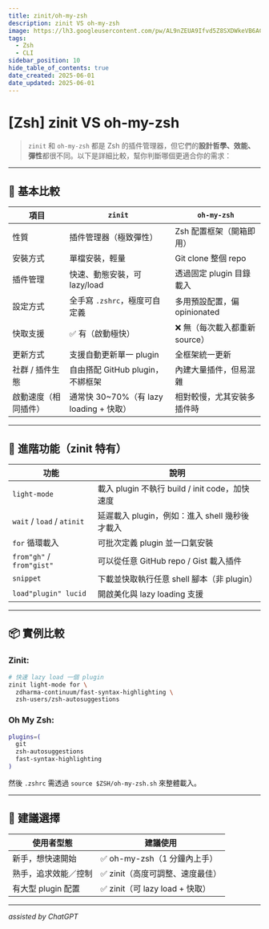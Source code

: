 ```yaml
---
title: zinit/oh-my-zsh
description: zinit VS oh-my-zsh
image: https://lh3.googleusercontent.com/pw/AL9nZEUA9Ifvd5Z8SXDWkeVB6AC4MPGwnXaL6kBXNPoXwOQQ2jOcZ1Jw_0p8TKK8C3ZX0e67_FOY15eDrm7aaXSQJcKtoUzC80SAQEHsaBy6qS2AqNNs5VUFNXBKm439y_1wkvmDl-PnL8ReojnIumNlEvOXBg=w800-no?authuser=0
tags:
  - Zsh
  - CLI
sidebar_position: 10
hide_table_of_contents: true
date_created: 2025-06-01
date_updated: 2025-06-01
---
```


# [Zsh] zinit VS oh-my-zsh

> `zinit` 和 `oh-my-zsh` 都是 Zsh 的插件管理器，但它們的**設計哲學、效能、彈性**都很不同。以下是詳細比較，幫你判斷哪個更適合你的需求：

---

## 🧩 基本比較

| 項目                 | `zinit`                                  | `oh-my-zsh`                    |
| -------------------- | ---------------------------------------- | ------------------------------ |
| 性質                 | 插件管理器（極致彈性）                   | Zsh 配置框架（開箱即用）       |
| 安裝方式             | 單檔安裝，輕量                           | Git clone 整個 repo            |
| 插件管理             | 快速、動態安裝，可 lazy/load             | 透過固定 plugin 目錄載入       |
| 設定方式             | 全手寫 `.zshrc`，極度可自定義            | 多用預設配置，偏 opinionated   |
| 快取支援             | ✅ 有（啟動極快）                        | ❌ 無（每次載入都重新 source） |
| 更新方式             | 支援自動更新單一 plugin                  | 全框架統一更新                 |
| 社群 / 插件生態      | 自由搭配 GitHub plugin，不綁框架         | 內建大量插件，但易混雜         |
| 啟動速度（相同插件） | 通常快 30\~70%（有 lazy loading + 快取） | 相對較慢，尤其安裝多插件時     |

---

## 🚀 進階功能（zinit 特有）

| 功能                       | 說明                                           |
| -------------------------- | ---------------------------------------------- |
| `light-mode`               | 載入 plugin 不執行 build / init code，加快速度 |
| `wait` / `load` / `atinit` | 延遲載入 plugin，例如：進入 shell 幾秒後才載入 |
| `for` 循環載入             | 可批次定義 plugin 並一口氣安裝                 |
| `from"gh"` / `from"gist"`  | 可以從任意 GitHub repo / Gist 載入插件         |
| `snippet`                  | 下載並快取執行任意 shell 腳本（非 plugin）     |
| `load"plugin" lucid`       | 開啟美化與 lazy loading 支援                   |

---

## 📦 實例比較

### Zinit:

```zsh
# 快速 lazy load 一個 plugin
zinit light-mode for \
  zdharma-continuum/fast-syntax-highlighting \
  zsh-users/zsh-autosuggestions
```

### Oh My Zsh:

```zsh
plugins=(
  git
  zsh-autosuggestions
  fast-syntax-highlighting
)
```

然後 `.zshrc` 需透過 `source $ZSH/oh-my-zsh.sh` 來整體載入。

---

## 🧠 建議選擇

| 使用者型態           | 建議使用                         |
| -------------------- | -------------------------------- |
| 新手，想快速開始     | ✅ oh-my-zsh（1 分鐘內上手）     |
| 熟手，追求效能／控制 | ✅ zinit（高度可調整、速度最佳） |
| 有大型 plugin 配置   | ✅ zinit（可 lazy load + 快取）  |

---

_assisted by ChatGPT_
